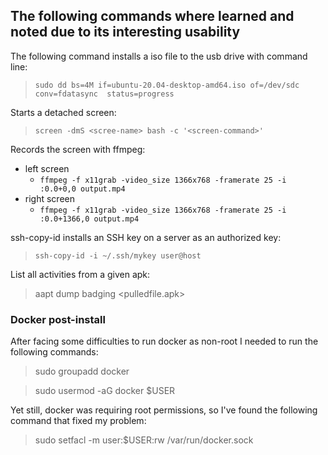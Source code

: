 ## The following commands where learned and noted due to its interesting usability

The following command installs a iso file to the usb drive with command line:
> ```sudo dd bs=4M if=ubuntu-20.04-desktop-amd64.iso of=/dev/sdc conv=fdatasync  status=progress```

Starts a detached screen:
>```screen -dmS <scree-name> bash -c '<screen-command>'```

Records the screen with ffmpeg:
* left screen
    * ```ffmpeg -f x11grab -video_size 1366x768 -framerate 25 -i :0.0+0,0 output.mp4```
* right screen
    * ```ffmpeg -f x11grab -video_size 1366x768 -framerate 25 -i :0.0+1366,0 output.mp4```

ssh-copy-id installs an SSH key on a server as an authorized key:
> ```ssh-copy-id -i ~/.ssh/mykey user@host```

List all activities from a given apk:
>aapt dump badging <pulledfile.apk>


### Docker post-install
After facing some difficulties to run docker as non-root I needed to run the following commands:
> sudo groupadd docker

> sudo usermod -aG docker $USER

Yet still, docker was requiring root permissions, so I've found the following command that fixed my problem:

> sudo setfacl -m user:$USER:rw /var/run/docker.sock
